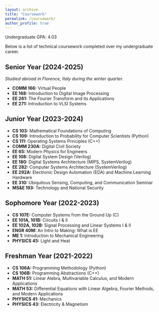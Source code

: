 ```yaml
---
layout: archive
title: "Coursework"
permalink: /coursework/
author_profile: true
---
```

Undergraduate GPA: 4.03

Below is a list of technical coursework completed over my undergraduate career.

## Senior Year (2024-2025)
*Studied abroad in Florence, Italy during the winter quarter.*
- **COMM 166:** Virtual People
- **EE 168:** Introduction to Digital Image Processing
- **EE 261:** The Fourier Transform and its Applications
- **EE 271:** Introduction to VLSI Systems

## Junior Year (2023-2024)
- **CS 103:** Mathematical Foundations of Computing
- **CS 109:** Introduction to Probability for Computer Scientists (Python)
- **CS 111:** Operating Systems Principles (C++)
- **COMM 230A:** Digital Civil Society
- **EE 65:** Modern Physics for Engineers
- **EE 108:** Digital System Design (Verilog)
- **EE 180:** Digital Systems Architecture (MIPS, SystemVerilog)
- **EE 282:** Computer Systems Architecture (SystemVerilog)
- **EE 292A:** Electronic Design Automation (EDA) and Machine Learning Hardware
- **EE 310:** Ubiquitous Sensing, Computing, and Communication Seminar
- **MS&E 193:** Technology and National Security

## Sophomore Year (2022-2023)
- **CS 107E:** Computer Systems from the Ground Up (C)
- **EE 101A, 101B:** Circuits I & II
- **EE 102A, 102B:** Signal Processing and Linear Systems I & II
- **ENGR 40M:** An Intro to Making: What is EE
- **ME 1:** Introduction to Mechanical Engineering
- **PHYSICS 45:** Light and Heat

## Freshman Year (2021-2022)
- **CS 106A:** Programming Methodology (Python)
- **CS 106B:** Programming Abstractions (C++)
- **MATH 51:** Linear Alebra, Multivariable Calculus, and Modern Applications
- **MATH 53:** Differential Equations with Linear Algebra, Fourier Methods, and Modern Applications
- **PHYSICS 41:** Mechanics
- **PHYSICS 43:** Electricity & Magnetism
